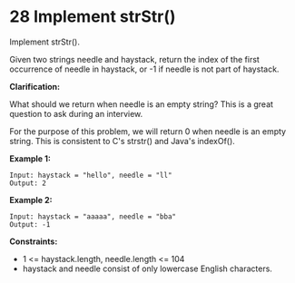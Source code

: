 # 28 Implement strStr()

Implement strStr().

Given two strings needle and haystack, return the index of the first occurrence of needle in haystack, or -1 if needle is not part of haystack.

**Clarification:**

What should we return when needle is an empty string? This is a great question to ask during an interview.

For the purpose of this problem, we will return 0 when needle is an empty string. This is consistent to C's strstr() and Java's indexOf().

 

**Example 1:**
```
Input: haystack = "hello", needle = "ll"
Output: 2
```
**Example 2:**
```
Input: haystack = "aaaaa", needle = "bba"
Output: -1
```

**Constraints:**

- 1 <= haystack.length, needle.length <= 104
- haystack and needle consist of only lowercase English characters.
